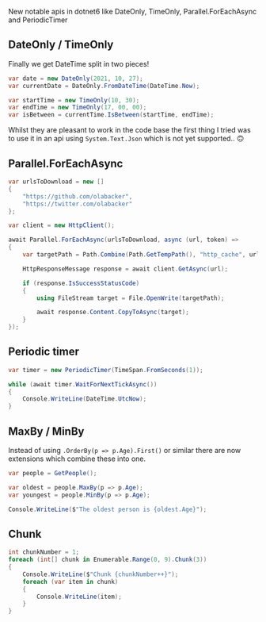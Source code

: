 New notable apis in dotnet6 like DateOnly, TimeOnly, Parallel.ForEachAsync and PeriodicTimer

## DateOnly / TimeOnly

Finally we get DateTime split in two pieces! 

```cs
var date = new DateOnly(2021, 10, 27);
var currentDate = DateOnly.FromDateTime(DateTime.Now);
```

```cs
var startTime = new TimeOnly(10, 30);
var endTime = new TimeOnly(17, 00, 00);
var isBetween = currentTime.IsBetween(startTime, endTime);
```

Whilst they are pleasant to work in the code base the first thing I tried was to use it in an api using `System.Text.Json` which is not yet supported.. 🙃

## Parallel.ForEachAsync

```cs
var urlsToDownload = new [] 
{
    "https://github.com/olabacker",
    "https://twitter.com/olabacker"
};

var client = new HttpClient();

await Parallel.ForEachAsync(urlsToDownload, async (url, token) =>
{
    var targetPath = Path.Combine(Path.GetTempPath(), "http_cache", url);

    HttpResponseMessage response = await client.GetAsync(url);

    if (response.IsSuccessStatusCode)
    {
        using FileStream target = File.OpenWrite(targetPath);

        await response.Content.CopyToAsync(target);
    }
});
```

## Periodic timer

```cs
var timer = new PeriodicTimer(TimeSpan.FromSeconds(1));

while (await timer.WaitForNextTickAsync())
{
    Console.WriteLine(DateTime.UtcNow);
}
```

## MaxBy / MinBy

Instead of using `.OrderBy(p => p.Age).First()` or similar there are now extensions which combine these into one. 

```cs
var people = GetPeople();

var oldest = people.MaxBy(p => p.Age);
var youngest = people.MinBy(p => p.Age);

Console.WriteLine($"The oldest person is {oldest.Age}");
```

## Chunk

```cs
int chunkNumber = 1;
foreach (int[] chunk in Enumerable.Range(0, 9).Chunk(3))
{
    Console.WriteLine($"Chunk {chunkNumber++}");
    foreach (var item in chunk)
    {
        Console.WriteLine(item);
    }
}
```